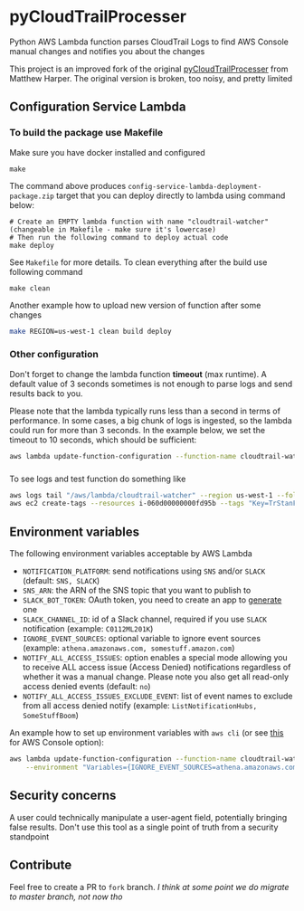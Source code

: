 # pyCloudTrailProcesser
Python AWS Lambda function parses CloudTrail Logs to find AWS Console manual changes and notifies you about the changes

This project is an improved fork of the original [pyCloudTrailProcesser](https://github.com/matthew-harper/pyCloudTrailProcesser) from Matthew Harper. The original version is broken, too noisy, and pretty limited

## Configuration Service Lambda

### To build the package use Makefile
Make sure you have docker installed and configured
```shell script
make
```
The command above produces `config-service-lambda-deployment-package.zip` target that you can deploy directly to lambda using command below:
```shell script
# Create an EMPTY lambda function with name "cloudtrail-watcher" (changeable in Makefile - make sure it's lowercase)
# Then run the following command to deploy actual code
make deploy
```
See `Makefile` for more details. To clean everything after the build use following command
```shell script
make clean
```
Another example how to upload new version of function after some changes
```bash
make REGION=us-west-1 clean build deploy
```

### Other configuration
Don't forget to change the lambda function **timeout** (max runtime).
A default value of 3 seconds sometimes is not enough to parse logs and send results back to you.

Please note that the lambda typically runs less than a second in terms of performance. In some cases, a big chunk of logs is ingested, so the lambda could run for more than 3 seconds.
In the example below, we set the timeout to 10 seconds, which should be sufficient:
```bash
aws lambda update-function-configuration --function-name cloudtrail-watcher --timeout 10
```

###
To see logs and test function do something like
```bash
aws logs tail "/aws/lambda/cloudtrail-watcher" --region us-west-1 --follow  # where "cloudtrail-watcher" is your function name
aws ec2 create-tags --resources i-060d00000000fd95b --tags "Key=TrStanFindMe,Value=$(date +%s)" --region us-east-1  # creates "write" event to notify you
```

## Environment variables
The following environment variables acceptable by AWS Lambda
* `NOTIFICATION_PLATFORM`: send notifications using `SNS` and/or `SLACK` (default: `SNS, SLACK`)
* `SNS_ARN`: the ARN of the SNS topic that you want to publish to 
* `SLACK_BOT_TOKEN`: OAuth token, you need to create an app to [generate](https://api.slack.com/enterprise/apps) one
* `SLACK_CHANNEL_ID`: id of a Slack channel, required if you use `SLACK` notification (example: `C0112ML201K`)
* `IGNORE_EVENT_SOURCES`: optional variable to ignore event sources (example: `athena.amazonaws.com, somestuff.amazon.com`)
* `NOTIFY_ALL_ACCESS_ISSUES`: option enables a special mode allowing you to receive ALL access issue (Access Denied) notifications regardless of whether it was a manual change. Please note you also get all read-only access denied events (default: `no`)
* `NOTIFY_ALL_ACCESS_ISSUES_EXCLUDE_EVENT`: list of event names to exclude from all access denied notify (example: `ListNotificationHubs, SomeStuffBoom`)

An example how to set up environment variables with `aws cli` (or see [this](https://docs.aws.amazon.com/lambda/latest/dg/configuration-envvars.html) for AWS Console option):
```bash
aws lambda update-function-configuration --function-name cloudtrail-watcher \
    --environment "Variables={IGNORE_EVENT_SOURCES=athena.amazonaws.com,NOTIFICATION_PLATFORM=SLACK,NOTIFY_ALL_ACCESS_ISSUES=yes,NOTIFY_ALL_ACCESS_ISSUES_EXCLUDE_EVENT=ListNotificationHubs,SLACK_BOT_TOKEN=xoxb-93,SLACK_CHANNEL_ID=aaaa}"
```

## Security concerns
A user could technically manipulate a user-agent field, potentially bringing false results. Don't use this tool as a single point of truth from a security standpoint

## Contribute
Feel free to create a PR to `fork` branch. *I think at some point we do migrate to master branch, not now tho*
